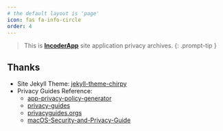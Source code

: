 ```yaml
---
# the default layout is 'page'
icon: fas fa-info-circle
order: 4
---
```


> This is **[IncoderApp](https://incoder.app)** site application privacy archives.
{: .prompt-tip }

## Thanks

- Site Jekyll Theme: [jekyll-theme-chirpy](https://github.com/cotes2020/jekyll-theme-chirpy)
- Privacy Guides Reference:
  - [app-privacy-policy-generator](https://github.com/nisrulz/app-privacy-policy-generator)
  - [privacy-guides](https://github.com/sunknudsen/privacy-guides)
  - [privacyguides.orgs](https://github.com/privacyguides/privacyguides.org)
  - [macOS-Security-and-Privacy-Guide](https://github.com/drduh/macOS-Security-and-Privacy-Guide)
